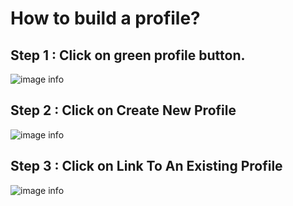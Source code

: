 # How to build a profile?

## Step 1 : Click on green profile button.
![image info](../../../static/img/profiles/step1.png)

## Step 2 : Click on Create New Profile
![image info](../../../static/img/profiles/step2.png)

## Step 3 : Click on Link To An Existing Profile
![image info](../../../static/img/profiles/step3.j)